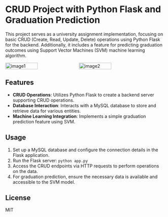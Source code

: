 # CRUD Project with Python Flask and Graduation Prediction
This project serves as a university assignment implementation, focusing on basic CRUD (Create, Read, Update, Delete) operations using Python Flask for the backend. Additionally, it includes a feature for predicting graduation outcomes using Support Vector Machines (SVM) machine learning algorithm.

<div style="display:flex">
    <img src="https://github.com/ndy-s/flask-crud-graduation-prediction/assets/94002483/bb419f0d-00ba-4a44-a18d-b1228e17fdfb" alt="image1" style="width:45%; margin-right:5px;">
    <img src="https://github.com/ndy-s/flask-crud-graduation-prediction/assets/94002483/5d58c192-5815-4920-8a8e-bc41ff3cd3de" alt="image2" style="width:45%;">
</div>

## Features
- **CRUD Operations**: Utilizes Python Flask to create a backend server supporting CRUD operations.
- **Database Interaction**: Interacts with a MySQL database to store and retrieve data for various entities.
- **Machine Learning Integration**: Implements a simple graduation prediction feature using SVM.

## Usage
1. Set up a MySQL database and configure the connection details in the Flask application.
2. Run the Flask server: `python app.py`
3. Access the CRUD endpoints via HTTP requests to perform operations on the data.
4. For graduation prediction, ensure the necessary data is available and accessible to the SVM model.

## License
MIT
